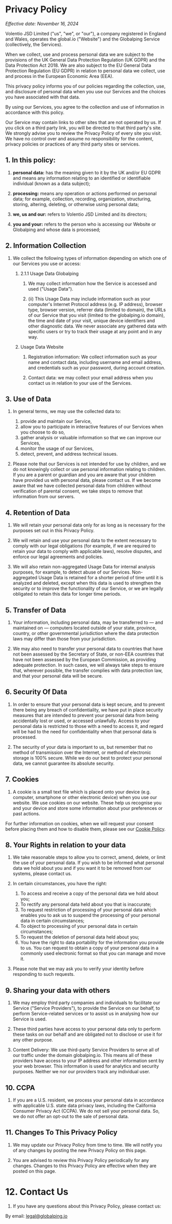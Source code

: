 # Privacy Policy

*Effective date: November 16, 2024*

Volentio JSD Limited ("us", "we", or "our"), a company registered in England and Wales, operates the global.io ("Website") and the Globalping Service (collectively, the Services).

When we collect, use and process personal data we are subject to the provisions of the UK General Data Protection Regulation (UK GDPR) and the Data Protection Act 2018. We are also subject to the EU General Data Protection Regulation (EU GDPR) in relation to personal data we collect, use and process in the European Economic Area (EEA).

This privacy policy informs you of our policies regarding the collection, use, and disclosure of personal data when you use our Services and the choices you have associated with that data.

By using our Services, you agree to the collection and use of information in accordance with this policy.

Our Service may contain links to other sites that are not operated by us. If you click on a third party link, you will be directed to that third party's site. We strongly advise you to review the Privacy Policy of every site you visit. We have no control over and assume no responsibility for the content, privacy policies or practices of any third party sites or services.

## 1. In this policy:

1. **personal data:** has the meaning given to it by the UK and/or EU GDPR and means any information relating to an identified or identifiable individual (known as a data subject);

2. **processing:** means any operation or actions performed on personal data; for example, collection, recording, organization, structuring, storing, altering, deleting, or otherwise using personal data;

3. **we, us and our:** refers to Volentio JSD Limited and its directors;

4. **you and your:** refers to the person who is accessing our Website or Globalping and whose data is processed;

## 2. Information Collection

1. We collect the following types of information depending on which one of our Services you use or access:

   1. 2.1.1	Usage Data Globalping

      1. We may collect information how the Service is accessed and used ("Usage Data").

      2. (ii)	This Usage Data may include information such as your computer's Internet Protocol address (e.g. IP address), browser type, browser version, referrer data (limited to domain), the URLs of our Service that you visit (limited to the globalping.io domain), the time and date of your visit, unique device identifiers and other diagnostic data. We never associate any gathered data with specific users or try to track their usage at any point and in any way.

   2. Usage Data Website

      1. Registration information: We collect information such as your name and contact data, including username and email address, and credentials such as your password, during account creation.

      2. Contact data: we may collect your email address when you contact us in relation to your use of the Services.

## 3. Use of Data

1. In general terms, we may use the collected data to:

   1. provide and maintain our Service,
   2. allow you to participate in interactive features of our Services when you choose to do so,
   3. gather analysis or valuable information so that we can improve our Services,
   4. monitor the usage of our Services,
   5. detect, prevent, and address technical issues.

2. Please note that our Services is not intended for use by children, and we do not knowingly collect or use personal information relating to children. If you are a parent or guardian and you are aware that your children have provided us with personal data, please contact us. If we become aware that we have collected personal data from children without verification of parental consent, we take steps to remove that information from our servers.

## 4. Retention of Data

1. We will retain your personal data only for as long as is necessary for the purposes set out in this Privacy Policy.

2. We will retain and use your personal data to the extent necessary to comply with our legal obligations (for example, if we are required to retain your data to comply with applicable laws), resolve disputes, and enforce our legal agreements and policies.

3. We will also retain non-aggregated Usage Data for internal analysis purposes, for example, to detect abuse of our Services. Non-aggregated Usage Data is retained for a shorter period of time until it is analyzed and deleted, except when this data is used to strengthen the security or to improve the functionality of our Service, or we are legally obligated to retain this data for longer time periods.

## 5. Transfer of Data

1. Your information, including personal data, may be transferred to — and maintained on — computers located outside of your state, province, country, or other governmental jurisdiction where the data protection laws may differ than those from your jurisdiction.

1. We may also need to transfer your personal data to countries that have not been assessed by the Secretary of State, or non-EEA countries that have not been assessed by the European Commission, as providing adequate protection. In such cases, we will always take steps to ensure that, wherever possible, the transfer complies with data protection law, and that your personal data will be secure.

## 6. Security Of Data

1. In order to ensure that your personal data is kept secure, and to prevent there being any breach of confidentiality, we have put in place security measures that are intended to prevent your personal data from being accidentally lost or used, or accessed unlawfully. Access to your personal data is restricted to those with a need to access it, and regard will be had to the need for confidentiality when that personal data is processed.

2. The security of your data is important to us, but remember that no method of transmission over the Internet, or method of electronic storage is 100% secure. While we do our best to protect your personal data, we cannot guarantee its absolute security.

## 7. Cookies

1. A cookie is a small text file which is placed onto your device (e.g. computer, smartphone or other electronic device) when you use our website. We use cookies on our website. These help us recognise you and your device and store some information about your preferences or past actions.

For further information on cookies, when we will request your consent before placing them and how to disable them, please see our [Cookie Policy](https://globalping.io/terms/cookie-policy).

## 8. Your Rights in relation to your data

1. We take reasonable steps to allow you to correct, amend, delete, or limit the use of your personal data. If you wish to be informed what personal data we hold about you and if you want it to be removed from our systems, please contact us.

2. In certain circumstances, you have the right:

   1. To access and receive a copy of the personal data we hold about you;
   2. To rectify any personal data held about you that is inaccurate;
   3. To request restriction of processing of your personal data which enables you to ask us to suspend the processing of your personal data in certain circumstances;
   4. To object to processing of your personal data in certain circumstances;
   5. To request the deletion of personal data held about you;
   6. You have the right to data portability for the information you provide to us. You can request to obtain a copy of your personal data in a commonly used electronic format so that you can manage and move it.

3. Please note that we may ask you to verify your identity before responding to such requests.

## 9. Sharing your data with others

1. We may employ third party companies and individuals to facilitate our Service ("Service Providers"), to provide the Service on our behalf, to perform Service-related services or to assist us in analysing how our Service is used.

2. These third parties have access to your personal data only to perform these tasks on our behalf and are obligated not to disclose or use it for any other purpose.

3. Content Delivery: We use third-party Service Providers to serve all of our traffic under the domain globalping.io. This means all of these providers have access to your IP address and other information sent by your web browser. This information is used for analytics and security purposes. Neither we nor our providers track any individual user.

## 10. CCPA

1. If you are a U.S. resident, we process your personal data in accordance with applicable U.S. state data privacy laws, including the California Consumer Privacy Act (CCPA). We do not sell your personal data. So, we do not offer an opt-out to the sale of personal data.

## 11. Changes To This Privacy Policy

1. We may update our Privacy Policy from time to time. We will notify you of any changes by posting the new Privacy Policy on this page.

2. You are advised to review this Privacy Policy periodically for any changes. Changes to this Privacy Policy are effective when they are posted on this page.

# 12. Contact Us

1. If you have any questions about this Privacy Policy, please contact us:

By email: legal@globalping.io
